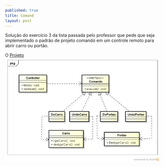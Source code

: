 ```yaml
---
published: true
title: Comand
layout: post
---
```

Solução do exercício 3 da lista passada pelo professor que pede que seja implementado o padrão de projeto comando em um controle remoto para abrir carro ou portão.

O [Projeto](https://github.com/GrimaG/GrimaG.github.io/tree/master/Comando3)
<img src="https://github.com/GrimaG/GrimaG.github.io/blob/master/Comando3/Class%20Diagram0.png?raw=true" alt="IMAGE" >